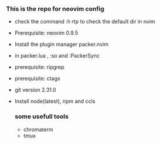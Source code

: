 ### This is the repo for neovim config

- check the command :h rtp to check the default dir in nvim
- Prerequisite: neovim 0.9.5 
- Install the plugin manager packer.nvim
- in packer.lua , :so and :PackerSync
- prerequisite: ripgrep
- prerequisite: ctags
- git version 2.31.0
- Install node(latest), npm and ccls

  ### some usefull tools

  - chromaterm
  - tmux
